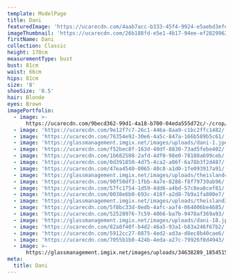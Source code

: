 ```yaml
---
template: ModelPage
title: Dani
featuredImage: 'https://ucarecdn.com/4aab7acc-b333-45f4-9924-e5aebd3efe37/'
imageThumbnail: 'https://ucarecdn.com/26b188fd-e5e1-4b17-94ee-ef2829962edd/'
firstName: Dani
collection: Classic
height: 170cm
measurementType: bust
bust: 81cm
waist: 66cm
hips: 81cm
size: '8'
shoeSize: '8.5'
hair: Blonde
eyes: Brown
imagePortfolio:
  - image: >-
      https://ucarecdn.com/9becd362-99d1-4a18-b700-04eda555d72c/-/crop/568x370/621,141/-/preview/
  - image: 'https://ucarecdn.com/9e12f7c7-26c1-446a-8aa9-c1bc2ffc1482/'
  - image: 'https://ucarecdn.com/76354e92-30e6-4a5c-847a-166b589b5c61/'
  - image: 'https://glassmanagement.imgix.net/images/uploads/dani-1.jpeg'
  - image: 'https://ucarecdn.com/f52bec8f-163d-40df-8830-73ad5febe402/'
  - image: 'https://ucarecdn.com/1b682508-2afd-4df0-98e0-78180a699ceb/'
  - image: 'https://ucarecdn.com/0d391850-4d75-4ca2-a06f-6a78b3f2d487/'
  - image: 'https://ucarecdn.com/47ea4540-0065-40c8-a1d0-1fe093917a91/'
  - image: 'https://glassmanagement.imgix.net/images/uploads/theisland4_preview.jpg'
  - image: 'https://ucarecdn.com/90f50df3-1fbb-4a7e-8288-f8f79739ab96/'
  - image: 'https://ucarecdn.com/57fc1754-1d59-4dd6-a4bd-57c8ea8cef81/'
  - image: 'https://ucarecdn.com/0038e6b0-693c-418f-a2d8-7b9a1fa800e7/'
  - image: 'https://glassmanagement.imgix.net/images/uploads/theisland3_preview.jpg'
  - image: 'https://ucarecdn.com/5f8bc33d-0edb-4afc-aaf4-064006be4685/'
  - image: 'https://ucarecdn.com/52528976-7c59-4066-ba7b-9470af369a93/'
  - image: 'https://glassmanagement.imgix.net/images/uploads/dani-18.jpg'
  - image: 'https://ucarecdn.com/82a8f40f-b4d2-46a5-93a1-b83a246f67b2/'
  - image: 'https://ucarecdn.com/5912cc27-0875-4ed2-ad3a-d8ec8b40cae6/'
  - image: 'https://ucarecdn.com/7055b1b0-424b-4eda-a27c-79926f0d4943/'
  - image: >-
      https://glassmanagement.imgix.net/images/uploads/34638289_1854515731272493_2153196723302825984_n.jpg
meta:
  title: Dani
---
```


